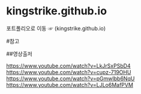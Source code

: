 # kingstrike.github.io
포트폴리오로 이동 ☞ (kingstrike.github.io)

#참고

##영상출저

https://www.youtube.com/watch?v=LkJrSxPSbD4
https://www.youtube.com/watch?v=cupz-719OHU
https://www.youtube.com/watch?v=pGmwIbb6NqU
https://www.youtube.com/watch?v=LJLo6MafPVM
